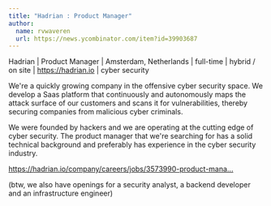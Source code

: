```yaml
---
title: "Hadrian : Product Manager"
author:
  name: rvwaveren
  url: https://news.ycombinator.com/item?id=39903687
---
```

Hadrian | Product Manager | Amsterdam, Netherlands | full-time | hybrid &#x2F; on site | <a href="https:&#x2F;&#x2F;hadrian.io" rel="nofollow">https:&#x2F;&#x2F;hadrian.io</a> | cyber security

We&#x27;re a quickly growing company in the offensive cyber security space. We develop a Saas platform that continuously and autonomously maps the attack surface of our customers and scans it for vulnerabilities, thereby securing companies from malicious cyber criminals.

We were founded by hackers and we are operating at the cutting edge of cyber security. The product manager that we&#x27;re searching for has a solid technical background and preferably has experience in the cyber security industry.

<a href="https:&#x2F;&#x2F;hadrian.io&#x2F;company&#x2F;careers&#x2F;jobs&#x2F;3573990-product-manager" rel="nofollow">https:&#x2F;&#x2F;hadrian.io&#x2F;company&#x2F;careers&#x2F;jobs&#x2F;3573990-product-mana...</a>

(btw, we also have openings for a security analyst, a backend developer and an infrastructure engineer)
